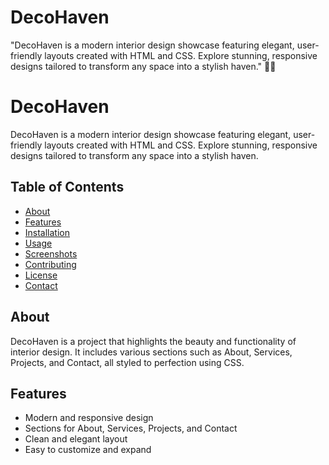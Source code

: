 # DecoHaven
"DecoHaven is a modern interior design showcase featuring elegant, user-friendly layouts created with HTML and CSS. Explore stunning, responsive designs tailored to transform any space into a stylish haven." 🌟✨
# DecoHaven

DecoHaven is a modern interior design showcase featuring elegant, user-friendly layouts created with HTML and CSS. Explore stunning, responsive designs tailored to transform any space into a stylish haven.

## Table of Contents

- [About](#about)
- [Features](#features)
- [Installation](#installation)
- [Usage](#usage)
- [Screenshots](#screenshots)
- [Contributing](#contributing)
- [License](#license)
- [Contact](#contact)

## About

DecoHaven is a project that highlights the beauty and functionality of interior design. It includes various sections such as About, Services, Projects, and Contact, all styled to perfection using CSS.

## Features

- Modern and responsive design
- Sections for About, Services, Projects, and Contact
- Clean and elegant layout
- Easy to customize and expand
